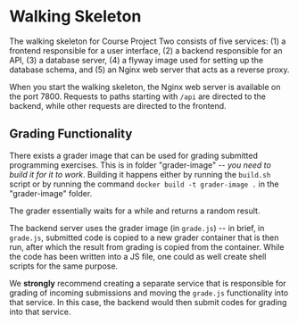 # Walking Skeleton

The walking skeleton for Course Project Two consists of five services: (1) a frontend responsible for a user interface, (2) a backend responsible for an API, (3) a database server, (4) a flyway image used for setting up the database schema, and (5) an Nginx web server that acts as a reverse proxy.

When you start the walking skeleton, the Nginx web server is available on the port 7800. Requests to paths starting with `/api` are directed to the backend, while other requests are directed to the frontend.


## Grading Functionality

There exists a grader image that can be used for grading submitted programming exercises. This is in folder "grader-image" -- *you need to build it for it to work*. Building it happens either by running the `build.sh` script or by running the command `docker build -t grader-image .` in the "grader-image" folder.

The grader essentially waits for a while and returns a random result.

The backend server uses the grader image (in `grade.js`) -- in brief, in `grade.js`, submitted code is copied to a new grader container that is then run, after which the result from grading is copied from the container. While the code has been written into a JS file, one could as well create shell scripts for the same purpose.

We **strongly** recommend creating a separate service that is responsible for grading of incoming submissions and moving the `grade.js` functionality into that service. In this case, the backend would then submit codes for grading into that service.

